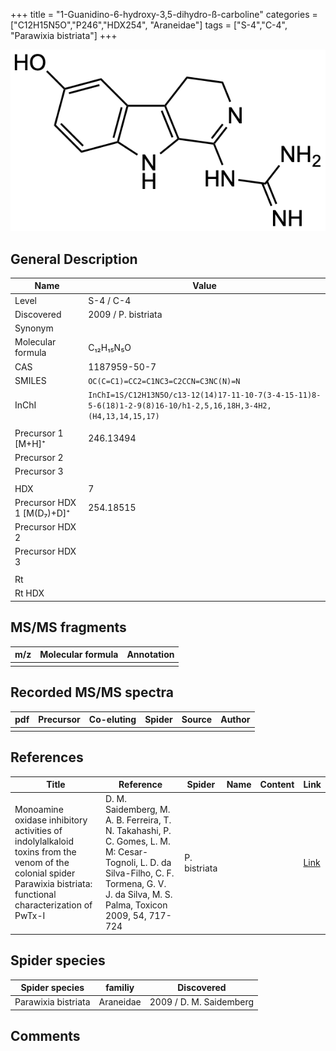 +++
title = "1-Guanidino-6-hydroxy-3,5-dihydro-ß-carboline"
categories = ["C12H15N5O","P246","HDX254",
"Araneidae"]
tags = ["S-4","C-4",
"Parawixia bistriata"]
+++

![](/img/1-Guanidino-6-hydroxy-3-5-dihydro-beta-carboline.png)

## General Description

| Name                      | Value               |
|---------------------------|---------------------|
| Level                     | S-4 / C-4                   |
| Discovered                | 2009 / P. bistriata |
| Synonym                   |                     |
| Molecular formula         | C₁₂H₁₅N₅O           |
| CAS                       | 1187959-50-7        |
| SMILES | `OC(C=C1)=CC2=C1NC3=C2CCN=C3NC(N)=N`  |
| InChI  | `InChI=1S/C12H13N5O/c13-12(14)17-11-10-7(3-4-15-11)8-5-6(18)1-2-9(8)16-10/h1-2,5,16,18H,3-4H2,(H4,13,14,15,17)`  |
|                           |                     |
| Precursor 1 [M+H]⁺        | 246.13494           |
| Precursor 2               |                     |
| Precursor 3               |                     |
|                           |                     |
| HDX                       | 7                   |
| Precursor HDX 1 [M(D₇)+D]⁺ | 254.18515           |
| Precursor HDX 2           |                     |
| Precursor HDX 3           |                     |
|                           |                     |
| Rt                        |                     |
| Rt HDX                    |                     |

## MS/MS fragments

| m/z | Molecular formula | Annotation |
|-----|-------------------|------------|
|     |                   |            |

## Recorded MS/MS spectra

| pdf | Precursor | Co-eluting | Spider | Source | Author |
|-----|-----------|------------|--------|--------|--------|
|     |           |            |        |        |        |

## References

| Title                                                                                                                                                              | Reference                                                                                                                                                                                 | Spider       | Name | Content | Link                                          |
|--------------------------------------------------------------------------------------------------------------------------------------------------------------------|-------------------------------------------------------------------------------------------------------------------------------------------------------------------------------------------|--------------|------|---------|-----------------------------------------------|
| Monoamine oxidase inhibitory activities of indolylalkaloid toxins from the venom of the colonial spider Parawixia bistriata: functional characterization of PwTx-I | D. M. Saidemberg, M. A. B. Ferreira, T. N. Takahashi, P. C. Gomes, L. M. M: Cesar-Tognoli, L. D. da Silva-Filho, C. F. Tormena, G. V. J. da Silva, M. S. Palma, Toxicon 2009, 54, 717-724 | P. bistriata |      |         | [Link](https://doi.org/10.1016/j.toxicon.2009.05.027) |

## Spider species

| Spider species      | familiy   | Discovered              |
|---------------------|-----------|-------------------------|
| Parawixia bistriata | Araneidae | 2009 / D. M. Saidemberg |

## Comments